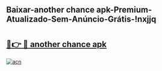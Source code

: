 
## Baixar-another chance apk-Premium-Atualizado-Sem-Anúncio-Grátis-!nxjjq

# <h2><a href="https://andorid.site?title=another_chance_apk&ref=27">🔗👉 🔴 another chance apk</a></h2>

[![acn](https://github.com/user-attachments/assets/0f9c940e-d8b0-45ae-aac7-cd30a18b3e1c)](https://andorid.site?title=another_chance_apk&ref=27)

